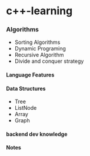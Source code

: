 # c++-learning

### Algorithms
- Sorting Algorithms
- Dynamic Programing
- Recursive Algorithm
- Divide and conquer strategy

#### Language Features

#### Data Structures
- Tree
- ListNode
- Array
- Graph

#### backend dev knowledge

#### Notes

